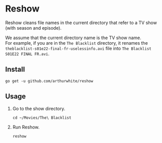 # Reshow

Reshow cleans file names in the current directory that refer to a TV show (with season and episode).

We assume that the current directory name is the TV show name.  
For example, if you are in the `The Blacklist` directory, it renames the `theblacklist-s01e22-final-fr-uselessinfo.avi` file into `The Blacklist S01E22 FINAL FR.avi`.

## Install

```Shell
go get -u github.com/arthurwhite/reshow
```

## Usage

1. Go to the show directory.

   ```Shell
   cd ~/Movies/The\ Blacklist
   ```

2. Run Reshow.

   ```Shell
   reshow
   ```
